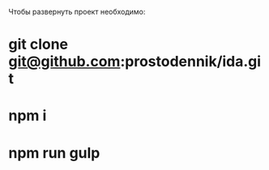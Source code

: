 Чтобы развернуть проект необходимо:

# git clone git@github.com:prostodennik/ida.git
# npm i
# npm run gulp
